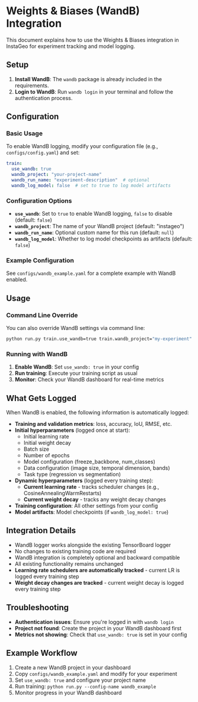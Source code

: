 # Weights & Biases (WandB) Integration

This document explains how to use the Weights & Biases integration in InstaGeo for experiment tracking and model logging.

## Setup

1. **Install WandB**: The `wandb` package is already included in the requirements.
2. **Login to WandB**: Run `wandb login` in your terminal and follow the authentication process.

## Configuration

### Basic Usage

To enable WandB logging, modify your configuration file (e.g., `configs/config.yaml`) and set:

```yaml
train:
  use_wandb: true
  wandb_project: "your-project-name"
  wandb_run_name: "experiment-description"  # optional
  wandb_log_model: false  # set to true to log model artifacts
```

### Configuration Options

- **`use_wandb`**: Set to `true` to enable WandB logging, `false` to disable (default: `false`)
- **`wandb_project`**: The name of your WandB project (default: "instageo")
- **`wandb_run_name`**: Optional custom name for this run (default: `null`)
- **`wandb_log_model`**: Whether to log model checkpoints as artifacts (default: `false`)

### Example Configuration

See `configs/wandb_example.yaml` for a complete example with WandB enabled.

## Usage

### Command Line Override

You can also override WandB settings via command line:

```bash
python run.py train.use_wandb=true train.wandb_project="my-experiment" train.wandb_run_name="test-run-1"
```

### Running with WandB

1. **Enable WandB**: Set `use_wandb: true` in your config
2. **Run training**: Execute your training script as usual
3. **Monitor**: Check your WandB dashboard for real-time metrics

## What Gets Logged

When WandB is enabled, the following information is automatically logged:

- **Training and validation metrics**: loss, accuracy, IoU, RMSE, etc.
- **Initial hyperparameters** (logged once at start):
  - Initial learning rate
  - Initial weight decay
  - Batch size
  - Number of epochs
  - Model configuration (freeze_backbone, num_classes)
  - Data configuration (image size, temporal dimension, bands)
  - Task type (regression vs segmentation)
- **Dynamic hyperparameters** (logged every training step):
  - **Current learning rate** - tracks scheduler changes (e.g., CosineAnnealingWarmRestarts)
  - **Current weight decay** - tracks any weight decay changes
- **Training configuration**: All other settings from your config
- **Model artifacts**: Model checkpoints (if `wandb_log_model: true`)

## Integration Details

- WandB logger works alongside the existing TensorBoard logger
- No changes to existing training code are required
- WandB integration is completely optional and backward compatible
- All existing functionality remains unchanged
- **Learning rate schedulers are automatically tracked** - current LR is logged every training step
- **Weight decay changes are tracked** - current weight decay is logged every training step

## Troubleshooting

- **Authentication issues**: Ensure you're logged in with `wandb login`
- **Project not found**: Create the project in your WandB dashboard first
- **Metrics not showing**: Check that `use_wandb: true` is set in your config

## Example Workflow

1. Create a new WandB project in your dashboard
2. Copy `configs/wandb_example.yaml` and modify for your experiment
3. Set `use_wandb: true` and configure your project name
4. Run training: `python run.py --config-name wandb_example`
5. Monitor progress in your WandB dashboard
